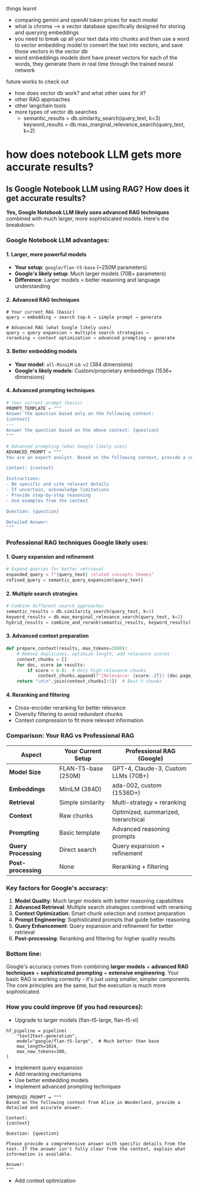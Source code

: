 things learnt
- comparing gemini and openAI token prices for each model
- what is chroma --> a vector database specifically designed for storing and querying embeddings
- you need to break up all your text data into chunks and then use a word to vector embedding model to convert the text into vectors, and save those vectors in the vector db
- word embeddings models dont have preset vectors for each of the words, they generate them in real time through the trained neural network


future works to check out
- how does vector db work? and what other uses for it?
- other RAG approaches
- other langchain tools
- more types of vector db searches
    - semantic_results = db.similarity_search(query_text, k=3)
    keyword_results = db.max_marginal_relevance_search(query_text, k=2)

# how does notebook LLM gets more accurate results?
## Is Google Notebook LLM using RAG? How does it get accurate results?

**Yes, Google Notebook LLM likely uses advanced RAG techniques** combined with much larger, more sophisticated models. Here's the breakdown:

### Google Notebook LLM advantages:

#### 1. Larger, more powerful models
- **Your setup**: `google/flan-t5-base` (~250M parameters)
- **Google's likely setup**: Much larger models (70B+ parameters)
- **Difference**: Larger models = better reasoning and language understanding

#### 2. Advanced RAG techniques
```
# Your current RAG (basic)
query → embedding → search top-k → simple prompt → generate

# Advanced RAG (what Google likely uses)
query → query expansion → multiple search strategies → 
reranking → context optimization → advanced prompting → generate
```

#### 3. Better embedding models
- **Your model**: `all-MiniLM-L6-v2` (384 dimensions)
- **Google's likely models**: Custom/proprietary embeddings (1536+ dimensions)

#### 4. Advanced prompting techniques
```python
# Your current prompt (basic)
PROMPT_TEMPLATE = """
Answer the question based only on the following context:
{context}
---
Answer the question based on the above context: {question}
"""

# Advanced prompting (what Google likely uses)
ADVANCED_PROMPT = """
You are an expert analyst. Based on the following context, provide a comprehensive answer.

Context: {context}

Instructions:
- Be specific and cite relevant details
- If uncertain, acknowledge limitations
- Provide step-by-step reasoning
- Use examples from the context

Question: {question}

Detailed Answer:
"""
```

### Professional RAG techniques Google likely uses:

#### 1. Query expansion and refinement
```python
# Expand queries for better retrieval
expanded_query = f"{query_text} related concepts themes"
refined_query = semantic_query_expansion(query_text)
```

#### 2. Multiple search strategies
```python
# Combine different search approaches
semantic_results = db.similarity_search(query_text, k=3)
keyword_results = db.max_marginal_relevance_search(query_text, k=2)
hybrid_results = combine_and_rerank(semantic_results, keyword_results)
```

#### 3. Advanced context preparation
```python
def prepare_context(results, max_tokens=2000):
    # Remove duplicates, optimize length, add relevance scores
    context_chunks = []
    for doc, score in results:
        if score > 0.8:  # Only high-relevance chunks
            context_chunks.append(f"[Relevance: {score:.2f}] {doc.page_content}")
    return "\n\n".join(context_chunks[:5])  # Best 5 chunks
```

#### 4. Reranking and filtering
- Cross-encoder reranking for better relevance
- Diversity filtering to avoid redundant chunks
- Context compression to fit more relevant information

### Comparison: Your RAG vs Professional RAG

| **Aspect** | **Your Current Setup** | **Professional RAG (Google)** |
|------------|----------------------|------------------------------|
| **Model Size** | FLAN-T5-base (250M) | GPT-4, Claude-3, Custom LLMs (70B+) |
| **Embeddings** | MiniLM (384D) | ada-002, custom (1536D+) |
| **Retrieval** | Simple similarity | Multi-strategy + reranking |
| **Context** | Raw chunks | Optimized, summarized, hierarchical |
| **Prompting** | Basic template | Advanced reasoning prompts |
| **Query Processing** | Direct search | Query expansion + refinement |
| **Post-processing** | None | Reranking + filtering |

### Key factors for Google's accuracy:

1. **Model Quality**: Much larger models with better reasoning capabilities
2. **Advanced Retrieval**: Multiple search strategies combined with reranking
3. **Context Optimization**: Smart chunk selection and context preparation
4. **Prompt Engineering**: Sophisticated prompts that guide better reasoning
5. **Query Enhancement**: Query expansion and refinement for better retrieval
6. **Post-processing**: Reranking and filtering for higher quality results

### Bottom line:
Google's accuracy comes from combining **larger models** + **advanced RAG techniques** + **sophisticated prompting** + **extensive engineering**. Your basic RAG is working correctly - it's just using smaller, simpler components. The core principles are the same, but the execution is much more sophisticated.

### How you could improve (if you had resources):
- Upgrade to larger models (flan-t5-large, flan-t5-xl)
```
hf_pipeline = pipeline(
    "text2text-generation",
    model="google/flan-t5-large",  # Much better than base
    max_length=1024,
    max_new_tokens=300,
)
```
- Implement query expansion
- Add reranking mechanisms
- Use better embedding models
- Implement advanced prompting techniques
```
IMPROVED_PROMPT = """
Based on the following context from Alice in Wonderland, provide a detailed and accurate answer.

Context:
{context}

Question: {question}

Please provide a comprehensive answer with specific details from the text. If the answer isn't fully clear from the context, explain what information is available.

Answer:
"""
```
- Add context optimization